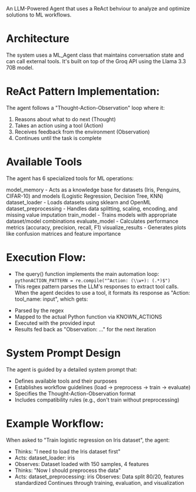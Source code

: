 An LLM-Powered Agent that uses a ReAct behviour to analyze and optimize solutions to ML workflows.

# Architecture
The system uses a ML_Agent class that maintains conversation state and can call external tools. It's built on top of the Groq API using the Llama 3.3 70B model.

# ReAct Pattern Implementation: 

The agent follows a "Thought-Action-Observation" loop where it:

1. Reasons about what to do next (Thought)
2. Takes an action using a tool (Action)
3. Receives feedback from the environment (Observation)
4. Continues until the task is complete

# Available Tools
The agent has 6 specialized tools for ML operations:

model_memory - Acts as a knowledge base for datasets (Iris, Penguins, CIFAR-10) and models (Logistic Regression, Decision Tree, KNN)
dataset_loader - Loads datasets using sklearn and OpenML
dataset_preprocessing - Handles data splitting, scaling, encoding, and missing value imputation
train_model - Trains models with appropriate dataset/model combinations
evaluate_model - Calculates performance metrics (accuracy, precision, recall, F1)
visualize_results - Generates plots like confusion matrices and feature importance

# Execution Flow: 
- The query() function implements the main automation loop:
```pythonACTION_PATTERN = re.compile("^Action: (\\w+): (.*)$")```
- This regex pattern parses the LLM's responses to extract tool calls. When the agent decides to use a tool, it formats its response as "Action: tool_name: input", which gets:

* Parsed by the regex
* Mapped to the actual Python function via KNOWN_ACTIONS
* Executed with the provided input
* Results fed back as "Observation: ..." for the next iteration

# System Prompt Design
The agent is guided by a detailed system prompt that:

- Defines available tools and their purposes
- Establishes workflow guidelines (load → preprocess → train → evaluate)
- Specifies the Thought-Action-Observation format
- Includes compatibility rules (e.g., don't train without preprocessing)

# Example Workflow:
When asked to "Train logistic regression on Iris dataset", the agent:

* Thinks: "I need to load the Iris dataset first"
* Acts: dataset_loader: iris
* Observes: Dataset loaded with 150 samples, 4 features
* Thinks: "Now I should preprocess the data"
* Acts: dataset_preprocessing: iris
Observes: Data split 80/20, features standardized
Continues through training, evaluation, and visualization
